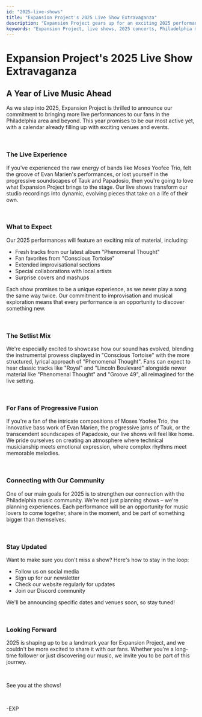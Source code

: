 ```yaml
---
id: "2025-live-shows"
title: "Expansion Project's 2025 Live Show Extravaganza"
description: "Expansion Project gears up for an exciting 2025 performance schedule, bringing their unique fusion sound to venues across Philadelphia and beyond."
keywords: "Expansion Project, live shows, 2025 concerts, Philadelphia music scene, Moses Yoofee Trio, Evan Marien, Tauk, Papadosio, Phenomenal Thought, Conscious Tortoise, fusion bands, live music, Philly music"
---
```


# Expansion Project's 2025 Live Show Extravaganza

## A Year of Live Music Ahead

As we step into 2025, Expansion Project is thrilled to announce our commitment to bringing more live performances to our fans in the Philadelphia area and beyond. This year promises to be our most active yet, with a calendar already filling up with exciting venues and events.

&nbsp;

### The Live Experience

If you've experienced the raw energy of bands like Moses Yoofee Trio, felt the groove of Evan Marien's performances, or lost yourself in the progressive soundscapes of Tauk and Papadosio, then you're going to love what Expansion Project brings to the stage. Our live shows transform our studio recordings into dynamic, evolving pieces that take on a life of their own.

&nbsp;

### What to Expect

Our 2025 performances will feature an exciting mix of material, including:

- Fresh tracks from our latest album "Phenomenal Thought"
- Fan favorites from "Conscious Tortoise"
- Extended improvisational sections
- Special collaborations with local artists
- Surprise covers and mashups

Each show promises to be a unique experience, as we never play a song the same way twice. Our commitment to improvisation and musical exploration means that every performance is an opportunity to discover something new.

&nbsp;

### The Setlist Mix

We're especially excited to showcase how our sound has evolved, blending the instrumental prowess displayed in "Conscious Tortoise" with the more structured, lyrical approach of "Phenomenal Thought". Fans can expect to hear classic tracks like "Royal" and "Lincoln Boulevard" alongside newer material like "Phenomenal Thought" and "Groove 49", all reimagined for the live setting.

&nbsp;

### For Fans of Progressive Fusion

If you're a fan of the intricate compositions of Moses Yoofee Trio, the innovative bass work of Evan Marien, the progressive jams of Tauk, or the transcendent soundscapes of Papadosio, our live shows will feel like home. We pride ourselves on creating an atmosphere where technical musicianship meets emotional expression, where complex rhythms meet memorable melodies.

&nbsp;

### Connecting with Our Community

One of our main goals for 2025 is to strengthen our connection with the Philadelphia music community. We're not just planning shows – we're planning experiences. Each performance will be an opportunity for music lovers to come together, share in the moment, and be part of something bigger than themselves.

&nbsp;

### Stay Updated

Want to make sure you don't miss a show? Here's how to stay in the loop:

- Follow us on social media
- Sign up for our newsletter
- Check our website regularly for updates
- Join our Discord community

We'll be announcing specific dates and venues soon, so stay tuned!

&nbsp;

### Looking Forward

2025 is shaping up to be a landmark year for Expansion Project, and we couldn't be more excited to share it with our fans. Whether you're a long-time follower or just discovering our music, we invite you to be part of this journey.

&nbsp;

See you at the shows!

&nbsp;

-EXP
